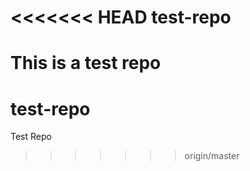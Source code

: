 <<<<<<< HEAD
test-repo
=========
This is a test repo
=======
# test-repo
Test Repo
>>>>>>> origin/master
